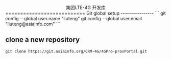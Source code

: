 <center>集团LTE-4G 开发库</center>
===========================
Git global setup
----------------
```
git config --global user.name "liuteng"
git config --global user.email "liuteng@asiainfo.com"
```

clone a new repository
-----------------------
```
git clone https://git.asiainfo.org/CRM-4G/4GPro-provPortal.git
```

